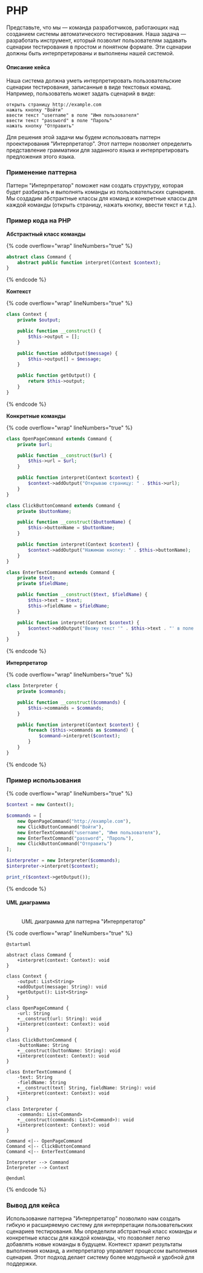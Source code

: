 # PHP

Представьте, что мы — команда разработчиков, работающих над созданием системы автоматического тестирования. Наша задача — разработать инструмент, который позволит пользователям задавать сценарии тестирования в простом и понятном формате. Эти сценарии должны быть интерпретированы и выполнены нашей системой.

#### Описание кейса

Наша система должна уметь интерпретировать пользовательские сценарии тестирования, записанные в виде текстовых команд. Например, пользователь может задать сценарий в виде:

```
открыть страницу http://example.com
нажать кнопку "Войти"
ввести текст "username" в поле "Имя пользователя"
ввести текст "password" в поле "Пароль"
нажать кнопку "Отправить"
```

Для решения этой задачи мы будем использовать паттерн проектирования "Интерпретатор". Этот паттерн позволяет определить представление грамматики для заданного языка и интерпретировать предложения этого языка.

### Применение паттерна

Паттерн "Интерпретатор" поможет нам создать структуру, которая будет разбирать и выполнять команды из пользовательских сценариев. Мы создадим абстрактные классы для команд и конкретные классы для каждой команды (открыть страницу, нажать кнопку, ввести текст и т.д.).

### Пример кода на PHP

**Абстрактный класс команды**

{% code overflow="wrap" lineNumbers="true" %}
```php
abstract class Command {
    abstract public function interpret(Context $context);
}
```
{% endcode %}

**Контекст**

{% code overflow="wrap" lineNumbers="true" %}
```php
class Context {
    private $output;

    public function __construct() {
        $this->output = [];
    }

    public function addOutput($message) {
        $this->output[] = $message;
    }

    public function getOutput() {
        return $this->output;
    }
}
```
{% endcode %}

**Конкретные команды**

{% code overflow="wrap" lineNumbers="true" %}
```php
class OpenPageCommand extends Command {
    private $url;

    public function __construct($url) {
        $this->url = $url;
    }

    public function interpret(Context $context) {
        $context->addOutput("Открываю страницу: " . $this->url);
    }
}

class ClickButtonCommand extends Command {
    private $buttonName;

    public function __construct($buttonName) {
        $this->buttonName = $buttonName;
    }

    public function interpret(Context $context) {
        $context->addOutput("Нажимаю кнопку: " . $this->buttonName);
    }
}

class EnterTextCommand extends Command {
    private $text;
    private $fieldName;

    public function __construct($text, $fieldName) {
        $this->text = $text;
        $this->fieldName = $fieldName;
    }

    public function interpret(Context $context) {
        $context->addOutput("Ввожу текст '" . $this->text . "' в поле '" . $this->fieldName . "'");
    }
}
```
{% endcode %}

**Интерпретатор**

{% code overflow="wrap" lineNumbers="true" %}
```php
class Interpreter {
    private $commands;

    public function __construct($commands) {
        $this->commands = $commands;
    }

    public function interpret(Context $context) {
        foreach ($this->commands as $command) {
            $command->interpret($context);
        }
    }
}
```
{% endcode %}

### **Пример использования**

{% code overflow="wrap" lineNumbers="true" %}
```php
$context = new Context();

$commands = [
    new OpenPageCommand("http://example.com"),
    new ClickButtonCommand("Войти"),
    new EnterTextCommand("username", "Имя пользователя"),
    new EnterTextCommand("password", "Пароль"),
    new ClickButtonCommand("Отправить")
];

$interpreter = new Interpreter($commands);
$interpreter->interpret($context);

print_r($context->getOutput());
```
{% endcode %}

#### UML диаграмма

<figure><img src="../../../../../.gitbook/assets/image (95).png" alt=""><figcaption><p>UML диаграмма для паттерна "Интерпретатор"</p></figcaption></figure>

{% code overflow="wrap" lineNumbers="true" %}
```plantuml
@startuml

abstract class Command {
    +interpret(context: Context): void
}

class Context {
    -output: List<String>
    +addOutput(message: String): void
    +getOutput(): List<String>
}

class OpenPageCommand {
    -url: String
    +__construct(url: String): void
    +interpret(context: Context): void
}

class ClickButtonCommand {
    -buttonName: String
    +__construct(buttonName: String): void
    +interpret(context: Context): void
}

class EnterTextCommand {
    -text: String
    -fieldName: String
    +__construct(text: String, fieldName: String): void
    +interpret(context: Context): void
}

class Interpreter {
    -commands: List<Command>
    +__construct(commands: List<Command>): void
    +interpret(context: Context): void
}

Command <|-- OpenPageCommand
Command <|-- ClickButtonCommand
Command <|-- EnterTextCommand

Interpreter --> Command
Interpreter --> Context

@enduml
```
{% endcode %}

### Вывод для кейса

Использование паттерна "Интерпретатор" позволило нам создать гибкую и расширяемую систему для интерпретации пользовательских сценариев тестирования. Мы определили абстрактный класс команды и конкретные классы для каждой команды, что позволяет легко добавлять новые команды в будущем. Контекст хранит результаты выполнения команд, а интерпретатор управляет процессом выполнения сценария. Этот подход делает систему более модульной и удобной для поддержки.
